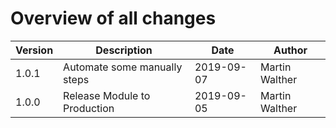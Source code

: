 # Overview of all changes

Version | Description | Date | Author
-|-|-|-
1.0.1 | Automate some manually steps | 2019-09-07 | Martin Walther
1.0.0 | Release Module to Production | 2019-09-05 | Martin Walther
